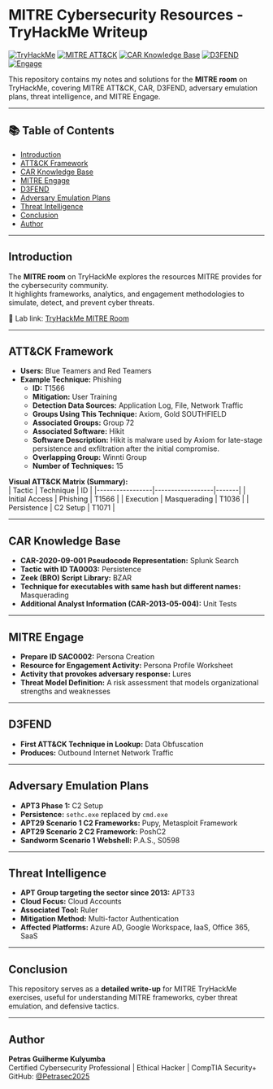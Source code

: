 # MITRE Cybersecurity Resources - TryHackMe Writeup

[![TryHackMe](https://img.shields.io/badge/TryHackMe-Cybersecurity-blue)](https://tryhackme.com/room/mitre)
[![MITRE ATT&CK](https://img.shields.io/badge/MITRE-ATT&CK-orange)](https://attack.mitre.org/)
[![CAR Knowledge Base](https://img.shields.io/badge/MITRE-CAR-green)](https://car.mitre.org/)
[![D3FEND](https://img.shields.io/badge/MITRE-D3FEND-red)](https://d3fend.mitre.org/)
[![Engage](https://img.shields.io/badge/MITRE-Engage-lightblue)](https://engage.mitre.org/)

This repository contains my notes and solutions for the **MITRE room** on TryHackMe, covering MITRE ATT&CK, CAR, D3FEND, adversary emulation plans, threat intelligence, and MITRE Engage.

---

## 📚 Table of Contents

- [Introduction](#introduction)  
- [ATT&CK Framework](#attack-framework)  
- [CAR Knowledge Base](#car-knowledge-base)  
- [MITRE Engage](#mitre-engage)  
- [D3FEND](#d3fend)  
- [Adversary Emulation Plans](#adversary-emulation-plans)  
- [Threat Intelligence](#threat-intelligence)  
- [Conclusion](#conclusion)  
- [Author](#author)  

---

## Introduction

The **MITRE room** on TryHackMe explores the resources MITRE provides for the cybersecurity community.  
It highlights frameworks, analytics, and engagement methodologies to simulate, detect, and prevent cyber threats.

🔗 Lab link: [TryHackMe MITRE Room](https://tryhackme.com/room/mitre)  

---

## ATT&CK Framework

- **Users:** Blue Teamers and Red Teamers  
- **Example Technique:** Phishing  
  - **ID:** T1566  
  - **Mitigation:** User Training  
  - **Detection Data Sources:** Application Log, File, Network Traffic  
  - **Groups Using This Technique:** Axiom, Gold SOUTHFIELD  
  - **Associated Groups:** Group 72  
  - **Associated Software:** Hikit  
  - **Software Description:** Hikit is malware used by Axiom for late-stage persistence and exfiltration after the initial compromise.  
  - **Overlapping Group:** Winnti Group  
  - **Number of Techniques:** 15  

**Visual ATT&CK Matrix (Summary):**  
| Tactic          | Technique           | ID    |
|-----------------|------------------|-------|
| Initial Access  | Phishing          | T1566 |
| Execution       | Masquerading      | T1036 |
| Persistence     | C2 Setup          | T1071 |

---

## CAR Knowledge Base

- **CAR-2020-09-001 Pseudocode Representation:** Splunk Search  
- **Tactic with ID TA0003:** Persistence  
- **Zeek (BRO) Script Library:** BZAR  
- **Technique for executables with same hash but different names:** Masquerading  
- **Additional Analyst Information (CAR-2013-05-004):** Unit Tests  

---

## MITRE Engage

- **Prepare ID SAC0002:** Persona Creation  
- **Resource for Engagement Activity:** Persona Profile Worksheet  
- **Activity that provokes adversary response:** Lures  
- **Threat Model Definition:** A risk assessment that models organizational strengths and weaknesses  

---

## D3FEND

- **First ATT&CK Technique in Lookup:** Data Obfuscation  
- **Produces:** Outbound Internet Network Traffic  

---

## Adversary Emulation Plans

- **APT3 Phase 1:** C2 Setup  
- **Persistence:** `sethc.exe` replaced by `cmd.exe`  
- **APT29 Scenario 1 C2 Frameworks:** Pupy, Metasploit Framework  
- **APT29 Scenario 2 C2 Framework:** PoshC2  
- **Sandworm Scenario 1 Webshell:** P.A.S., S0598  

---

## Threat Intelligence

- **APT Group targeting the sector since 2013:** APT33  
- **Cloud Focus:** Cloud Accounts  
- **Associated Tool:** Ruler  
- **Mitigation Method:** Multi-factor Authentication  
- **Affected Platforms:** Azure AD, Google Workspace, IaaS, Office 365, SaaS  

---

## Conclusion

This repository serves as a **detailed write-up** for MITRE TryHackMe exercises, useful for understanding MITRE frameworks, cyber threat emulation, and defensive tactics.

---

## Author

**Petras Guilherme Kulyumba**  
Certified Cybersecurity Professional | Ethical Hacker | CompTIA Security+  
GitHub: [@Petrasec2025](https://github.com/Petrasec2025)  
